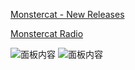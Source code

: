 <head>
    <title>FINITY WARMTH</title>
  </head>
  <body>
   <p><a href="cursochengdu.github.io/Monstercat - New Releases.html">Monstercat - New Releases</a></p>
<p><a href="https://www.twitch.tv/monstercat">Monstercat Radio</a></p>
    <img src="https://static-cdn.jtvnw.net/jtv_user_pictures/panel-27446517-image-41bdc159-4a8b-41cf-9ac2-1213b7558dd5" alt="面板内容">
  <img src="https://static-cdn.jtvnw.net/jtv_user_pictures/panel-27446517-image-7a20b8da-d9e9-4d9d-9970-f4bb68f2874f" alt="面板内容">
